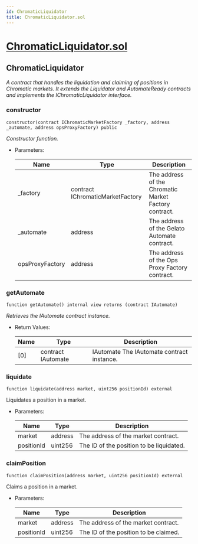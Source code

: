 ```yaml
---
id: ChromaticLiquidator
title: ChromaticLiquidator.sol
---
```

# [ChromaticLiquidator.sol](https://github.com/chromatic-protocol/contracts/tree/main/contracts/core/ChromaticLiquidator.sol)

## ChromaticLiquidator

_A contract that handles the liquidation and claiming of positions in Chromatic markets.
     It extends the Liquidator and AutomateReady contracts and implements the IChromaticLiquidator interface._

### constructor

```solidity
constructor(contract IChromaticMarketFactory _factory, address _automate, address opsProxyFactory) public
```

_Constructor function._

- Parameters:

  | Name | Type | Description |
  | ---- | ---- | ----------- |
  | _factory | contract IChromaticMarketFactory | The address of the Chromatic Market Factory contract. |
  | _automate | address | The address of the Gelato Automate contract. |
  | opsProxyFactory | address | The address of the Ops Proxy Factory contract. |

### getAutomate

```solidity
function getAutomate() internal view returns (contract IAutomate)
```

_Retrieves the IAutomate contract instance._

- Return Values:

  | Name | Type | Description |
  | ---- | ---- | ----------- |
  | [0] | contract IAutomate | IAutomate The IAutomate contract instance. |

### liquidate

```solidity
function liquidate(address market, uint256 positionId) external
```

Liquidates a position in a market.

- Parameters:

  | Name | Type | Description |
  | ---- | ---- | ----------- |
  | market | address | The address of the market contract. |
  | positionId | uint256 | The ID of the position to be liquidated. |

### claimPosition

```solidity
function claimPosition(address market, uint256 positionId) external
```

Claims a position in a market.

- Parameters:

  | Name | Type | Description |
  | ---- | ---- | ----------- |
  | market | address | The address of the market contract. |
  | positionId | uint256 | The ID of the position to be claimed. |

